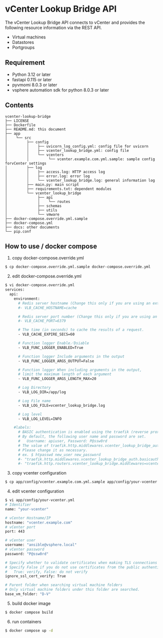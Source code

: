 vCenter Lookup Bridge API
==================

The vCenter Lookup Bridge API connects to vCenter and provides the following resource information via the REST API.

* Virtual machines
* Datastores
* Portgroups

## Requirement
* Python 3.12 or later
* fastapi 0.115 or later
* pyvmomi 8.0.3 or later
* vsphere automation sdk for python 8.0.3 or later

## Contents

``` contents
vcenter-lookup-bridge
├── LICENSE
├── Dockerfile
├── README.md: this document
├── app
│    └── src
│         ├── config
│         │    ├── uvicorn_log_config.yml: config file for uvicorn
│         │    ├── vcenter_lookup_bridge.yml: config file
│         │    └── vcenters
│         │         └── vcenter.example.com.yml.sample: sample config forvCenter settings
│         ├── log
│         │    ├── access.log: HTTP access log
│         │    ├── error.log: error log
│         │    └── vcenter_lookup_bridge.log: general information log
│         ├── main.py: main script
│         ├── requirements.txt: dependent modules
│         └── vcenter_lookup_bridge
│              ├── api
│              │    └── routes
│              ├── schemas
│              ├── utils
│              └── vmware
├── docker-compose.override.yml.sample
├── docker-compose.yml
├── docs: other documents
└── pip.conf
```

## How to use / docker compose
1. copy docker-compose.override.yml
```bash
$ cp docker-compose.override.yml.sample docker-compose.override.yml
```

2. edit docker-compose.override.yml
```bash
$ vi docker-compose.override.yml
services:
  api:
    environment:
      # Redis server hostname (Change this only if you are using an external Redis server)
      #- VLB_CACHE_HOSTNAME=cache

      # Redis server port number (Change this only if you are using an external Redis server)
      #- VLB_CACHE_PORT=6379

      # The time (in seconds) to cache the results of a request.
      - VLB_CACHE_EXPIRE_SECS=60

      # Function logger Enable／Dsiable
      - VLB_FUNC_LOGGER_ENABLED=True

      # Function logger Include arguments in the output
      - VLB_FUNC_LOGGER_ARGS_OUTPUT=False

      # Function logger When including arguments in the output,
      # limit the maximum length of each argument
      - VLB_FUNC_LOGGER_ARGS_LENGTH_MAX=20

      # Log Directory
      - VLB_LOG_DIR=/app/log

      # Log File name
      - VLB_LOG_FILE=vcenter_lookup_bridge.log

      # Log level
      - VLB_LOG_LEVEL=INFO

    #labels:
      # BASIC authentication is enabled using the traefik (reverse proxy) function.
      # By default, the following user name and password are set.
      #   Username: apiuser, Password: P@ssw0rd
      # The value of traefik.http.middlewares.vcenter_lookup_bridge_auth.basicauth.users is a string in htpassword format.
      # Please change it as necessary.
      # ex. $ htpasswd new_user new_password
      #- "traefik.http.middlewares.vcenter_lookup_bridge_auth.basicauth.users=apiuser:$$apr1$$zFHk.cXh$$01OU2XMdDq/OjlunHPCCn/"
      #- "traefik.http.routers.vcenter_lookup_bridge.middlewares=vcenter_lookup_bridge_auth"
```

3. copy vcenter configuration
```bash
$ cp app/config/vcenter.example.com.yml.sample app/config/your-vcenter.yml
```

4. edit vcenter configuration
```bash
$ vi app/config/your-vcenter.yml
# Identifier
name: "your-vcenter"

# vCenter Hostname/IP
hostname: "vcenter.example.com"
# vCenter port
port: 443

# vCenter user
username: "ansible@vsphere.local"
# vCenter password
password: "P@ssw0rd"

# Specify whether to validate certificates when making TLS connections to vCenter
# Specify False if you do not use certificates from the public authentication period
#   True: verify, False: do not verify
ignore_ssl_cert_verify: True

# Parent folder when searching virtual machine folders
# Only virtual machine folders under this folder are searched.
base_vm_folder: "D-V"

```

5. build docker image
```bash
$ docker compose build
```

6. run containers
```bash
$ docker compose up -d
```
